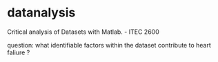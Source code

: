 # datanalysis
Critical analysis of Datasets with Matlab. - ITEC 2600

question: what identifiable factors within the dataset contribute to heart faliure ?


